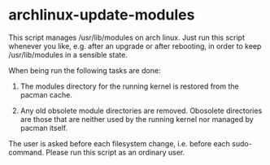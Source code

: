 # archlinux-update-modules

This script manages /usr/lib/modules on arch linux. Just run this script
whenever you like, e.g. after an upgrade or after rebooting, in order to keep
/usr/lib/modules in a sensible state.

When being run the following tasks are done:

1. The modules directory for the running kernel is restored from the pacman cache.

2. Any old obsolete module directories are removed. Obosolete directories are
those that are neither used by the running kernel nor managed by pacman itself.

The user is asked before each filesystem change, i.e. before each sudo-command.
Please run this script as an ordinary user.
